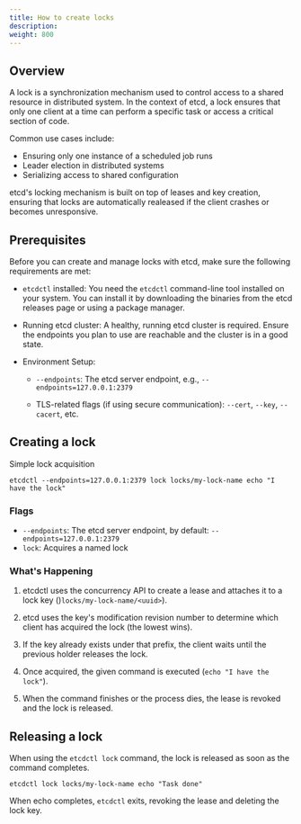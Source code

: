 ```yaml
---
title: How to create locks
description: 
weight: 800
---
```



## Overview

A lock is a synchronization mechanism used to control access to a shared resource in distributed system. In the context of etcd, a lock ensures that only one client at a time can perform a specific task or access a critical section of code.

Common use cases include:

- Ensuring only one instance of a scheduled job runs
- Leader election in distributed systems
- Serializing access to shared configuration

etcd's locking mechanism is built on top of leases and key creation, ensuring that locks are automatically realeased if the client crashes or becomes unresponsive.

## Prerequisites

Before you can create and manage locks with etcd, make sure the following requirements are met:

- `etcdctl` installed: You need the `etcdctl` command-line tool installed on your system. You can install it by downloading the binaries from the etcd releases page or using a package manager.

- Running etcd cluster: A healthy, running etcd cluster is required. Ensure the endpoints you plan to use are reachable and the cluster is in a good state.

- Environment Setup:

  - `--endpoints`: The etcd server endpoint, e.g., `--endpoints=127.0.0.1:2379`

  - TLS-related flags (if using secure communication): `--cert`, `--key`, `--cacert`, etc.

## Creating a lock

Simple lock acquisition

```shell
etcdctl --endpoints=127.0.0.1:2379 lock locks/my-lock-name echo "I have the lock"
```

### Flags

- `--endpoints`: The etcd server endpoint, by default: `--endpoints=127.0.0.1:2379`
- `lock`: Acquires a named lock

### What's Happening

1. etcdctl uses the concurrency API to create a lease and attaches it to a lock key ()`locks/my-lock-name/<uuid>`).

2. etcd uses the key's modification revision number to determine which client has acquired the lock (the lowest wins).

3. If the key already exists under that prefix, the client waits until the previous holder releases the lock.

4. Once acquired, the given command is executed (`echo "I have the lock"`).

5. When the command finishes or the process dies, the lease is revoked and the lock is released.

## Releasing a lock

When using the `etcdctl lock` command, the lock is released as soon as the command completes.

```shell
etcdctl lock locks/my-lock-name echo "Task done"
```

When echo completes, `etcdctl` exits, revoking the lease and deleting the lock key.
